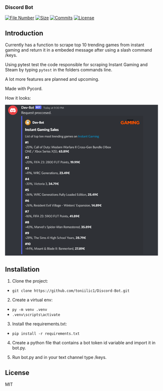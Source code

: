 ### Discord Bot

[![File Number](https://img.shields.io/github/directory-file-count/toniilic1/Discord-Bot "File Number")](https://github.com/toniilic1/Discord-Bot)
[![Size](https://img.shields.io/github/repo-size/toniilic1/Discord-Bot)](https://github.com/toniilic1/Discord-Bot)
[![Commits](https://img.shields.io/github/commit-activity/m/toniilic1/Discord-Bot)](https://github.com/toniilic1/Discord-Bot/graphs/commit-activity)
[![License](https://img.shields.io/github/license/toniilic1/Discord-Bot "License")](https://github.com/toniilic1/Discord-Bot/blob/master/LICENSE.txt "License")

## Introduction
Currently has a function to scrape top 10 trending games from instant gaming and return it in a embeded message after using a slash command /keys.

Using pytest test the code responsible for scraping Instant Gaming and Steam by typing ```pytest``` in the folders commands line.

A lot more features are planned and upcoming.

Made with Pycord.

How it looks:

![Screenshot](slashkeys.png)

## Installation
1. Clone the project:
- ```git clone https://github.com/toniilic1/Discord-Bot.git```

2. Create a virtual env:
- ```py -m venv .venv```
- ```.venv\scripts\activate```

3. Install the requirements.txt:
- ```pip install -r requirements.txt```

4. Create a python file that contains a bot token id variable and import it in bot.py.

5. Run bot.py and in your text channel type /keys.

## License

MIT
